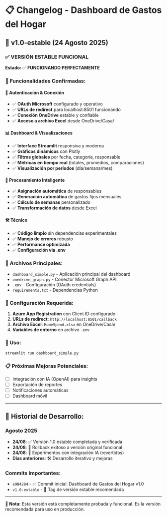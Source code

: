 # 📋 Changelog - Dashboard de Gastos del Hogar

## 🎯 v1.0-estable (24 Agosto 2025)

### ✅ **VERSIÓN ESTABLE FUNCIONAL**

**Estado:** ✅ **FUNCIONANDO PERFECTAMENTE**

### 🚀 **Funcionalidades Confirmadas:**

#### 🔐 **Autenticación & Conexión**
- ✅ **OAuth Microsoft** configurado y operativo
- ✅ **URLs de redirect** para localhost:8501 funcionando
- ✅ **Conexión OneDrive** estable y confiable
- ✅ **Acceso a archivo Excel** desde OneDrive/Casa/

#### 📊 **Dashboard & Visualizaciones**
- ✅ **Interface Streamlit** responsiva y moderna
- ✅ **Gráficos dinámicos** con Plotly
- ✅ **Filtros globales** por fecha, categoría, responsable
- ✅ **Métricas en tiempo real** (totales, promedios, comparaciones)
- ✅ **Visualización por períodos** (día/semana/mes)

#### 🤖 **Procesamiento Inteligente**
- ✅ **Asignación automática** de responsables
- ✅ **Generación automática** de gastos fijos mensuales
- ✅ **Cálculo de semanas** personalizado
- ✅ **Transformación de datos** desde Excel

#### 🛠️ **Técnico**
- ✅ **Código limpio** sin dependencias experimentales
- ✅ **Manejo de errores** robusto
- ✅ **Performance optimizada**
- ✅ **Configuración via .env**

### 📁 **Archivos Principales:**
- `dashboard_simple.py` - Aplicación principal del dashboard
- `onedrive_graph.py` - Conector Microsoft Graph API
- `.env` - Configuración (OAuth credentials)
- `requirements.txt` - Dependencias Python

### 🔧 **Configuración Requerida:**
1. **Azure App Registration** con Client ID configurado
2. **URLs de redirect**: `http://localhost:8501/callback`
3. **Archivo Excel**: `HomeSpend.xlsx` en OneDrive/Casa/
4. **Variables de entorno** en archivo `.env`

### 🎯 **Uso:**
```bash
streamlit run dashboard_simple.py
```

### 📋 **Próximas Mejoras Potenciales:**
- [ ] Integración con IA (OpenAI) para insights
- [ ] Exportación de reportes
- [ ] Notificaciones automáticas
- [ ] Dashboard móvil

---

## 📜 **Historial de Desarrollo:**

### **Agosto 2025**
- **24/08**: ✅ Versión 1.0 estable completada y verificada
- **24/08**: 🔄 Rollback exitoso a versión original funcional
- **24/08**: 🧪 Experimentos con integración IA (revertidos)
- **Días anteriores**: 🛠️ Desarrollo iterativo y mejoras

### **Commits Importantes:**
- `e984284` - ✅ Commit inicial: Dashboard de Gastos del Hogar v1.0
- `v1.0-estable` - 🎯 Tag de versión estable recomendada

---

**📝 Nota:** Esta versión está completamente probada y funcional. Es la versión recomendada para uso en producción.
